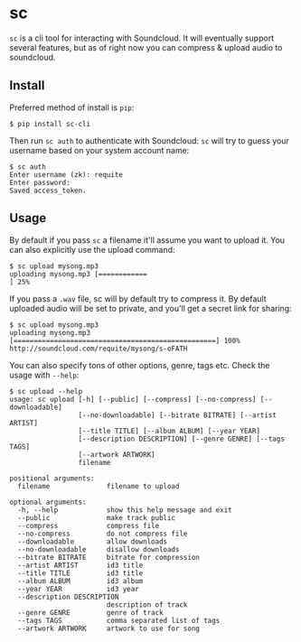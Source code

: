 # sc
`sc` is a cli tool for interacting with Soundcloud. It will eventually support
several features, but as of right now you can compress & upload audio to
soundcloud.

## Install
Preferred method of install is `pip`:

    $ pip install sc-cli

Then run `sc auth` to authenticate with Soundcloud: `sc` will try to guess your
username based on your system account name:

    $ sc auth
    Enter username (zk): requite
    Enter password:
    Saved access_token.

## Usage
By default if you pass `sc` a filename it'll assume you want to upload it. You
can also explicitly use the upload command:

    $ sc upload mysong.mp3
    uploading mysong.mp3 [============                                      ] 25%

If you pass a `.wav` file, sc will by default try to compress it. By default
uploaded audio will be set to private, and you'll get a secret link for sharing:

    $ sc upload mysong.mp3
    uploading mysong.mp3 [==================================================] 100%
    http://soundcloud.com/requite/mysong/s-oFATH

You can also specify tons of other options, genre, tags etc. Check the usage
with `--help`:

    $ sc upload --help
    usage: sc upload [-h] [--public] [--compress] [--no-compress] [--downloadable]
                     [--no-downloadable] [--bitrate BITRATE] [--artist ARTIST]
                     [--title TITLE] [--album ALBUM] [--year YEAR]
                     [--description DESCRIPTION] [--genre GENRE] [--tags TAGS]
                     [--artwork ARTWORK]
                     filename

    positional arguments:
      filename              filename to upload

    optional arguments:
      -h, --help            show this help message and exit
      --public              make track public
      --compress            compress file
      --no-compress         do not compress file
      --downloadable        allow downloads
      --no-downloadable     disallow downloads
      --bitrate BITRATE     bitrate for compression
      --artist ARTIST       id3 title
      --title TITLE         id3 title
      --album ALBUM         id3 album
      --year YEAR           id3 year
      --description DESCRIPTION
                            description of track
      --genre GENRE         genre of track
      --tags TAGS           comma separated list of tags
      --artwork ARTWORK     artwork to use for song
